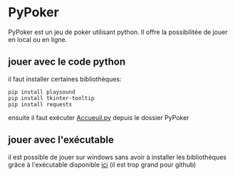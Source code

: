 # PyPoker
PyPoker est un jeu de poker utilisant python. Il offre la possibilitée de jouer en local ou en ligne.

## jouer avec le code python
il faut installer certaines bibliothèques:
    
    pip install playsound
    pip install tkinter-tooltip
    pip install requests

ensuite il faut exécuter [Accueuil.py](https://github.com/yoyorap9/PyPoker/blob/main/Accueil.py) depuis le dossier PyPoker


## jouer avec l'exécutable
il est possible de jouer sur windows sans avoir à installer les bibliothèques grâce à l'exécutable disponible [ici](http://lmn.eleve1.free.fr/PyPoker/Pypoker%20executable.zip)  (il est trop grand pour github)
